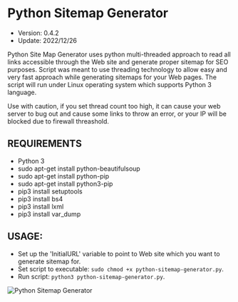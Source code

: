# Python Sitemap Generator

- Version: 0.4.2
- Update: 2022/12/26

Python Site Map Generator uses python multi-threaded approach to read all links accessible through the Web site and generate proper sitemap for SEO purposes. 
Script was meant to use threading technology to allow easy and very fast approach while generating sitemaps for your Web pages.
The script will run under Linux operating system which supports Python 3 language.

Use with caution, if you set thread count too high, it can cause your web server to bug out and cause some links to throw an error, or your IP will be blocked due to firewall threashold.

## REQUIREMENTS
- Python 3
- sudo apt-get install python-beautifulsoup
- sudo apt-get install python-pip
- sudo apt-get install python3-pip
- pip3 install setuptools
- pip3 install bs4
- pip3 install lxml
- pip3 install var_dump

## USAGE:
- Set up the 'InitialURL' variable to point to Web site which you want to generate sitemap for.
- Set script to executable: `sudo chmod +x python-sitemap-generator.py`.
- Run script: `python3 python-sitemap-generator.py`.

![Python Sitemap Generator](https://raw.github.com/wiejakp/python-sitemap-generator/master/screenshot.png)
